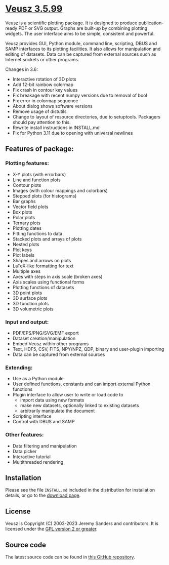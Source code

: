 # [Veusz 3.5.99](https://veusz.github.io/)

Veusz is a scientific plotting package.  It is designed to produce
publication-ready PDF or SVG output. Graphs are built-up by combining
plotting widgets. The user interface aims to be simple, consistent and
powerful.

Veusz provides GUI, Python module, command line, scripting, DBUS and
SAMP interfaces to its plotting facilities. It also allows for
manipulation and editing of datasets. Data can be captured from
external sources such as Internet sockets or other programs.

Changes in 3.6:
  * Interactive rotation of 3D plots
  * Add 12-bit rainbow colormap
  * Fix crash in contour key values
  * Fix breakage with recent numpy versions due to removal of bool
  * Fix error in colormap sequence
  * About dialog shows software versions
  * Remove usage of distutils
  * Change to layout of resource directories, due to setuptools. Packagers
    should pay attention to this.
  * Rewrite install instructions in INSTALL.md
  * Fix for Python 3.11 due to opening with universal newlines

## Features of package:

### Plotting features:
  * X-Y plots (with errorbars)
  * Line and function plots
  * Contour plots
  * Images (with colour mappings and colorbars)
  * Stepped plots (for histograms)
  * Bar graphs
  * Vector field plots
  * Box plots
  * Polar plots
  * Ternary plots
  * Plotting dates
  * Fitting functions to data
  * Stacked plots and arrays of plots
  * Nested plots
  * Plot keys
  * Plot labels
  * Shapes and arrows on plots
  * LaTeX-like formatting for text
  * Multiple axes
  * Axes with steps in axis scale (broken axes)
  * Axis scales using functional forms
  * Plotting functions of datasets
  * 3D point plots
  * 3D surface plots
  * 3D function plots
  * 3D volumetric plots

### Input and output:
  * PDF/EPS/PNG/SVG/EMF export
  * Dataset creation/manipulation
  * Embed Veusz within other programs
  * Text, HDF5, CSV, FITS, NPY/NPZ, QDP, binary and user-plugin importing
  * Data can be captured from external sources

### Extending:
  * Use as a Python module
  * User defined functions, constants and can import external Python functions
  * Plugin interface to allow user to write or load code to
    - import data using new formats
    - make new datasets, optionally linked to existing datasets
    - arbitrarily manipulate the document
  * Scripting interface
  * Control with DBUS and SAMP

### Other features:
  * Data filtering and manipulation
  * Data picker
  * Interactive tutorial
  * Multithreaded rendering

## Installation
Please see the file `INSTALL.md` included in the distribution for installation details, or go to the [download page](https://veusz.github.io/download/).

## License
Veusz is Copyright (C) 2003-2023 Jeremy Sanders
 and contributors. It is licensed under the [GPL version 2 or greater](https://www.gnu.org/licenses/old-licenses/gpl-2.0.en.html).

## Source code
The latest source code can be found in [this GitHub repository](https://github.com/veusz/veusz).
